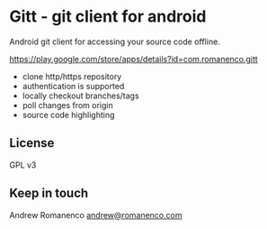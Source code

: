 Gitt - git client for android
=============================

Android git client for accessing your source code offline.

https://play.google.com/store/apps/details?id=com.romanenco.gitt


- clone http/https repository
- authentication is supported
- locally checkout branches/tags
- poll changes from origin
- source code highlighting

License
-------

GPL v3

Keep in touch
-------------

Andrew Romanenco
andrew@romanenco.com
